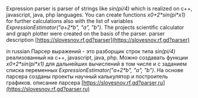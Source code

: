 Expression parser is parser of strings like *sin(pi/4)* which is realized on c++, javascript, java, php languages. You can create functions *x0+2\*sin(pi\*x1)* for further calculations also with the list of variables *ExpressionEstimator("a+2\*b", "a", "b")*. The projects scientific calculator and graph plotter were created on the basis of the parser.
parser description [https://slovesnov.rf.gd?parser](https://slovesnov.rf.gd?parser)

in russian
Парсер выражений - это разборщик строк типа *sin(pi/4)* реализованный на c++, javascript, java, php. Можно создавать функции *x0+2\*sin(pi\*x1)* для дальнейших вычислений в том числе и с заданием списка переменных *ExpressionEstimator("a+2\*b", "a", "b")*. На основе парсера созданы проекты научный калькулятор и построитель графиков.
описание парсера [https://slovesnov.rf.gd?parser,ru](https://slovesnov.rf.gd?parser,ru)
